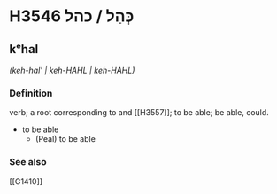 # H3546 כְּהַל / כהל

## kᵉhal

_(keh-hal' | keh-HAHL | keh-HAHL)_

### Definition

verb; a root corresponding to and [[H3557]]; to be able; be able, could.

- to be able
    - (Peal) to be able
### See also

[[G1410]]


